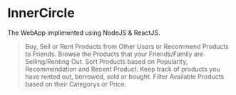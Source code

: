 # InnerCircle

The WebApp implimented using NodeJS & ReactJS.

>Buy, Sell or Rent Products from Other Users or Recommend Products to Friends.
>Browse the Products that your Friends/Family are Selling/Renting Out.
>Sort Products based on Popularity, Recommendation and Recent Product.
>Keep track of products you have rented out, borrowed, sold or bought.
>Filter Available Products based on their Categorys or Price. 
